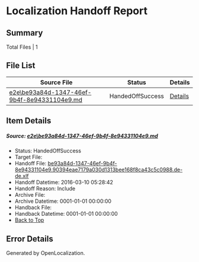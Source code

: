# <a name='report-top'></a> Localization Handoff Report

## Summary
 Total Files | 1

## File List
 Source File | Status | Details 
 ----------- | ------ | ------- 
 [e2e\be93a84d-1347-46ef-9b4f-8e94331104e9.md](https://github.com/OpenLocalizationTest/oltest/blob/7cc223e2328cc3e588b5eb045739d118dec595ec/e2e/be93a84d-1347-46ef-9b4f-8e94331104e9.md) | HandedOffSuccess | [Details](#e9bd35f8c8763afc372986ea4b52abdb2c568ba14)

## Item Details
##### <a name='e9bd35f8c8763afc372986ea4b52abdb2c568ba14'></a> Source: [e2e\be93a84d-1347-46ef-9b4f-8e94331104e9.md](https://github.com/OpenLocalizationTest/oltest/blob/7cc223e2328cc3e588b5eb045739d118dec595ec/e2e/be93a84d-1347-46ef-9b4f-8e94331104e9.md)
* Status: HandedOffSuccess
* Target File: 
* Handoff File: [be93a84d-1347-46ef-9b4f-8e94331104e9.90394eae7179a030d1313bee168f8ca43c5c0988.de-de.xlf](https://github.com/OpenLocalizationTestOrg/olhandoff/blob/d93c4d0d05f8b0b8a8ec2eb583c7ce0a43f9af6c/ol-handoff/OpenLocalizationTestOrg/oltest.de-de/xinjiang/ht/be93a84d-1347-46ef-9b4f-8e94331104e9.90394eae7179a030d1313bee168f8ca43c5c0988.de-de.xlf)
* Handoff Datetime: 2016-03-10 05:28:42
* Handoff Reason: Include
* Archive File: 
* Archive Datetime: 0001-01-01 00:00:00
* Handback File: 
* Handback Datetime: 0001-01-01 00:00:00
* [Back to Top](#report-top)


## Error Details

Generated by OpenLocalization.
